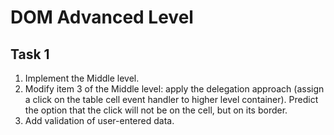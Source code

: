# DOM Advanced Level


## Task 1 
1. Implement the Middle level.
2. Modify item 3 of the Middle level: apply the delegation approach (assign a 
click on the table cell event handler to higher level container). Predict the 
option that the click will not be on the cell, but on its border.
3. Add validation of user-entered data.